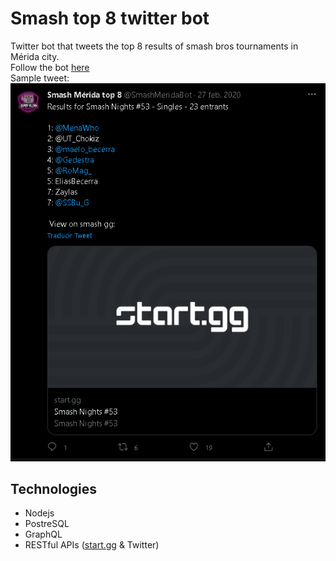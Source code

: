 # Smash top 8 twitter bot

Twitter bot that tweets the top 8 results of smash bros tournaments in Mérida city.  
Follow the bot [here](https://twitter.com/SmashMeridaBot)  
Sample tweet:  
![tweet-screenshot](images/screenshot.png)

## Technologies
* Nodejs
* PostreSQL
* GraphQL
* RESTful APIs ([start.gg](https://developer.start.gg/reference/query.doc.html) & Twitter)
